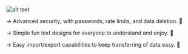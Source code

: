 ![alt text](https://assets.scratch.mit.edu/21cffe4b906842b6287ff93a062dcea8.svg)

→ Advanced security; with passwords, rate limits, and data deletion. 🔐

→ Simple fun text designs for everyone to understand and enjoy. 🌷

→ Easy import/export capabilities to keep transferring of data easy. 📩
